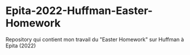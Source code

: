 # Epita-2022-Huffman-Easter-Homework
Repository qui contient mon travail du "Easter Homework" sur Huffman à Epita (2022) 
